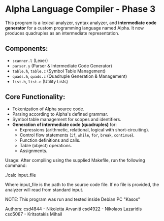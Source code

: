 # Alpha Language Compiler - Phase 3

This program is a lexical analyzer, syntax analyzer, and **intermediate code generator** for a custom programming language named Alpha. It now produces quadruples as an intermediate representation.

## Components:

*   `scanner.l` (Lexer)
*   `parser.y` (Parser & Intermediate Code Generator)
*   `table.h`, `table.c` (Symbol Table Management)
*   `quads.h`, `quads.c` (Quadruple Generation & Management)
*   `list.h`, `list.c` (Utility Lists)

## Core Functionality:

*   Tokenization of Alpha source code.
*   Parsing according to Alpha's defined grammar.
*   Symbol table management for scopes and identifiers.
*   **Generation of intermediate code (quadruples)** for:
    *   Expressions (arithmetic, relational, logical with short-circuiting).
    *   Control flow statements (`if`, `while`, `for`, `break`, `continue`).
    *   Function definitions and calls.
    *   Table (object) operations.
    *   Assignments.

Usage: After compiling using the supplied Makefile, run the following command:

./calc input_file

Where input_file is the path to the source code file. If no file is provided,
the analyzer will read from standard input.

NOTE: This program was run and tested inside Debian PC "Kasos" 

Authors:
csd4844 - Nikoletta Arvaniti
csd4922 - Nikolaos Lazaridis
csd5087 - Kritsotakis Mihail
